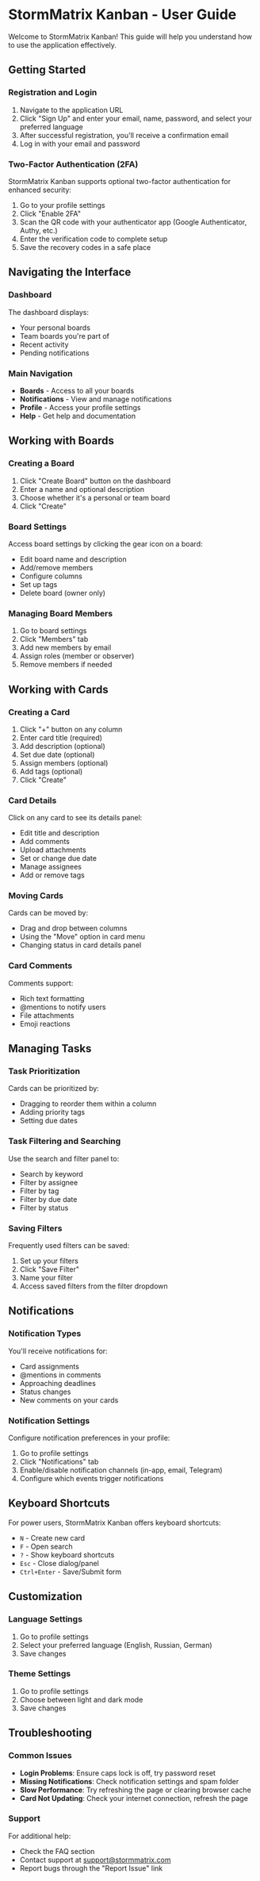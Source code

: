 # StormMatrix Kanban - User Guide

Welcome to StormMatrix Kanban! This guide will help you understand how to use the application effectively.

## Getting Started

### Registration and Login

1. Navigate to the application URL
2. Click "Sign Up" and enter your email, name, password, and select your preferred language
3. After successful registration, you'll receive a confirmation email
4. Log in with your email and password

### Two-Factor Authentication (2FA)

StormMatrix Kanban supports optional two-factor authentication for enhanced security:

1. Go to your profile settings
2. Click "Enable 2FA"
3. Scan the QR code with your authenticator app (Google Authenticator, Authy, etc.)
4. Enter the verification code to complete setup
5. Save the recovery codes in a safe place

## Navigating the Interface

### Dashboard

The dashboard displays:
- Your personal boards
- Team boards you're part of
- Recent activity
- Pending notifications

### Main Navigation

- **Boards** - Access to all your boards
- **Notifications** - View and manage notifications
- **Profile** - Access your profile settings
- **Help** - Get help and documentation

## Working with Boards

### Creating a Board

1. Click "Create Board" button on the dashboard
2. Enter a name and optional description
3. Choose whether it's a personal or team board
4. Click "Create"

### Board Settings

Access board settings by clicking the gear icon on a board:
- Edit board name and description
- Add/remove members
- Configure columns
- Set up tags
- Delete board (owner only)

### Managing Board Members

1. Go to board settings
2. Click "Members" tab
3. Add new members by email
4. Assign roles (member or observer)
5. Remove members if needed

## Working with Cards

### Creating a Card

1. Click "+" button on any column
2. Enter card title (required)
3. Add description (optional)
4. Set due date (optional)
5. Assign members (optional)
6. Add tags (optional)
7. Click "Create"

### Card Details

Click on any card to see its details panel:
- Edit title and description
- Add comments
- Upload attachments
- Set or change due date
- Manage assignees
- Add or remove tags

### Moving Cards

Cards can be moved by:
- Drag and drop between columns
- Using the "Move" option in card menu
- Changing status in card details panel

### Card Comments

Comments support:
- Rich text formatting
- @mentions to notify users
- File attachments
- Emoji reactions

## Managing Tasks

### Task Prioritization

Cards can be prioritized by:
- Dragging to reorder them within a column
- Adding priority tags
- Setting due dates

### Task Filtering and Searching

Use the search and filter panel to:
- Search by keyword
- Filter by assignee
- Filter by tag
- Filter by due date
- Filter by status

### Saving Filters

Frequently used filters can be saved:
1. Set up your filters
2. Click "Save Filter"
3. Name your filter
4. Access saved filters from the filter dropdown

## Notifications

### Notification Types

You'll receive notifications for:
- Card assignments
- @mentions in comments
- Approaching deadlines
- Status changes
- New comments on your cards

### Notification Settings

Configure notification preferences in your profile:
1. Go to profile settings
2. Click "Notifications" tab
3. Enable/disable notification channels (in-app, email, Telegram)
4. Configure which events trigger notifications

## Keyboard Shortcuts

For power users, StormMatrix Kanban offers keyboard shortcuts:
- `N` - Create new card
- `F` - Open search
- `?` - Show keyboard shortcuts
- `Esc` - Close dialog/panel
- `Ctrl+Enter` - Save/Submit form

## Customization

### Language Settings

1. Go to profile settings
2. Select your preferred language (English, Russian, German)
3. Save changes

### Theme Settings

1. Go to profile settings
2. Choose between light and dark mode
3. Save changes

## Troubleshooting

### Common Issues

- **Login Problems**: Ensure caps lock is off, try password reset
- **Missing Notifications**: Check notification settings and spam folder
- **Slow Performance**: Try refreshing the page or clearing browser cache
- **Card Not Updating**: Check your internet connection, refresh the page

### Support

For additional help:
- Check the FAQ section
- Contact support at support@stormmatrix.com
- Report bugs through the "Report Issue" link